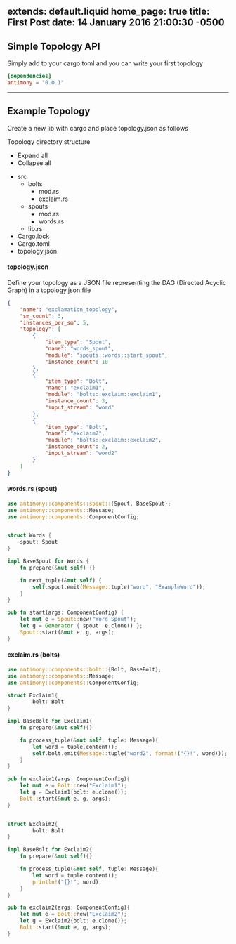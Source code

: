 extends: default.liquid
home_page: true
title: First Post
date: 14 January 2016 21:00:30 -0500
---

## Simple Topology API

Simply add to your cargo.toml and you can write your first topology

```toml
[dependencies]
antimony = "0.0.1"
```
---

## Example Topology

Create a new lib with cargo and place topology.json as follows

<div class="file-tree">
    <div class="file-tree-title"> Topology directory structure
        <ul class="file-tree-buttons">
            <li class="js-expand">
                <i class="fa fa-plus"></i> Expand all</li>
            <li class="js-collapse">
                <i class="fa fa-minus"></i> Collapse all</li>
        </ul>
    </div>
    <ul class="file-tree-list js-file-tree" data-expanded="true">
        <li class="is-folder">src
            <ul>
                <li class="is-folder">bolts
                    <ul>
                        <li class="is-file">mod.rs</li>
                        <li class="is-file">exclaim.rs</li>
                    </ul>
                </li>
                <li class="is-folder">spouts
                    <ul>
                        <li class="is-file">mod.rs</li>
                        <li class="is-file">words.rs</li>
                    </ul>
                </li>
                <li class="is-file">lib.rs</li>
            </ul>
        </li>
        <li class="is-file">Cargo.lock</li>
        <li class="is-file">Cargo.toml</li>
        <li class="is-file">topology.json</li>
    </ul>
</div>

<div class="tabs js-tabs code-highlight-tabs">

<h4 class="tab-title"> topology.json </h4>
<div class="tab-content">

Define your topology as a JSON file representing the DAG (Directed Acyclic Graph) in a topology.json file

```json
{
    "name": "exclamation_topology",
    "sm_count": 3,
    "instances_per_sm": 5,
    "topology": [
        {
            "item_type": "Spout",
            "name": "words_spout",
            "module": "spouts::words::start_spout",
            "instance_count": 10
        },
        {
            "item_type": "Bolt",
            "name": "exclaim1",
            "module": "bolts::exclaim::exclaim1",
            "instance_count": 3,
            "input_stream": "word"
        },
        {
            "item_type": "Bolt",
            "name": "exclaim2",
            "module": "bolts::exclaim::exclaim2",
            "instance_count": 2,
            "input_stream": "word2"
        }
    ]
}
```
</div>


<h4 class="tab-title"> words.rs (spout) </h4>
<div class="tab-content">

```rust
use antimony::components::spout::{Spout, BaseSpout};
use antimony::components::Message;
use antimony::components::ComponentConfig;


struct Words {
    spout: Spout
}

impl BaseSpout for Words {
    fn prepare(&mut self) {}

    fn next_tuple(&mut self) {
        self.spout.emit(Message::tuple("word", "ExampleWord"));
    }
}

pub fn start(args: ComponentConfig) {
    let mut e = Spout::new("Word Spout");
    let g = Generator { spout: e.clone() };
    Spout::start(&mut e, g, args);
}
```

</div>

<h4 class="tab-title"> exclaim.rs (bolts) </h4>
<div class="tab-content">


```rust
use antimony::components::bolt::{Bolt, BaseBolt};
use antimony::components::Message;
use antimony::components::ComponentConfig;

struct Exclaim1{
        bolt: Bolt
}

impl BaseBolt for Exclaim1{
    fn prepare(&mut self){}

    fn process_tuple(&mut self, tuple: Message){
        let word = tuple.content();
        self.bolt.emit(Message::tuple("word2", format!("{}!", word)));
    }
}

pub fn exclaim1(args: ComponentConfig){
    let mut e = Bolt::new("Exclaim1");
    let g = Exclaim1{bolt: e.clone()};
    Bolt::start(&mut e, g, args);
}


struct Exclaim2{
        bolt: Bolt
}

impl BaseBolt for Exclaim2{
	fn prepare(&mut self){}

    fn process_tuple(&mut self, tuple: Message){
        let word = tuple.content();
        println!("{}!", word);
    }
}

pub fn exclaim2(args: ComponentConfig){
	let mut e = Bolt::new("Exclaim2");
	let g = Exclaim2{bolt: e.clone()};
	Bolt::start(&mut e, g, args);
}
```
</div>
</div>



